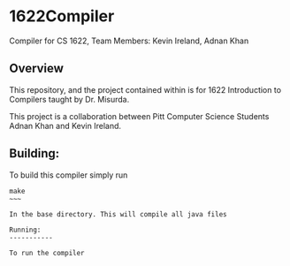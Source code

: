 # 1622Compiler
Compiler for CS 1622, Team Members: Kevin Ireland, Adnan Khan

Overview
--------

This repository, and the project contained within is for 1622 Introduction to Compilers taught by Dr. Misurda.

This project is a collaboration between Pitt Computer Science Students Adnan Khan and Kevin Ireland.


Building:
----------
To build this compiler simply run

~~~~
make
~~~

In the base directory. This will compile all java files

Running:
-----------

To run the compiler 



